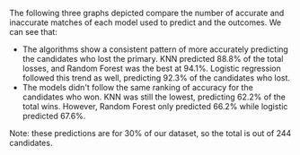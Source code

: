 The following three graphs depicted compare the number of accurate and inaccurate matches of each model used to predict and the outcomes. We can see that:

- The algorithms show a consistent pattern of more accurately predicting the candidates who lost the primary. KNN predicted 88.8% of the total losses, and Random Forest was the best at 94.1%. Logistic regression followed this trend as well, predicting 92.3% of the candidates who lost.
- The models didn't follow the same ranking of accuracy for the candidates who won. KNN was still the lowest, predicting 62.2% of the total wins. However, Random Forest only predicted 66.2% while logistic predicted 67.6%. 

Note:  these predictions are for 30% of our dataset, so the total is out of 244 candidates.